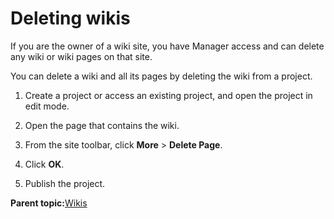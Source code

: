 # Deleting wikis 

If you are the owner of a wiki site, you have Manager access and can delete any wiki or wiki pages on that site.

You can delete a wiki and all its pages by deleting the wiki from a project.

1.  Create a project or access an existing project, and open the project in edit mode.

2.  Open the page that contains the wiki.

3.  From the site toolbar, click **More** \> **Delete Page**.

4.  Click **OK**.

5.  Publish the project.


**Parent topic:**[Wikis ](../admin-system/wiki_work.md)

